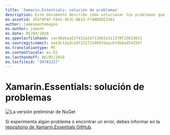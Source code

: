 ```yaml
---
title: 'Xamarin.Essentials: solución de problemas'
description: Este documento describe cómo solucionar los problemas que surgen al desarrollar con la biblioteca Xamarin.Essentials.
ms.assetid: 2E474FAF-F841-4E3C-B815-F7ABD8EE3361
author: jamesmontemagno
ms.author: jamont
ms.date: 05/04/2018
ms.openlocfilehash: cac48e6aa52f432a2bf139b3a311370f25633031
ms.sourcegitcommit: ea1dc12a3c2d7322f234997daacbfdb6ad542507
ms.translationtype: MT
ms.contentlocale: es-ES
ms.lasthandoff: 06/05/2018
ms.locfileid: "34783217"
---
```

# <a name="xamarinessentials-troubleshooting"></a>Xamarin.Essentials: solución de problemas

![La versión preliminar de NuGet](~/media/shared/pre-release.png)

Si experimenta algún problema o encontrar un error, debes informar en la [repositorio de Xamarin.Essentials GitHub](http://github.com/xamarin/Essentials).
